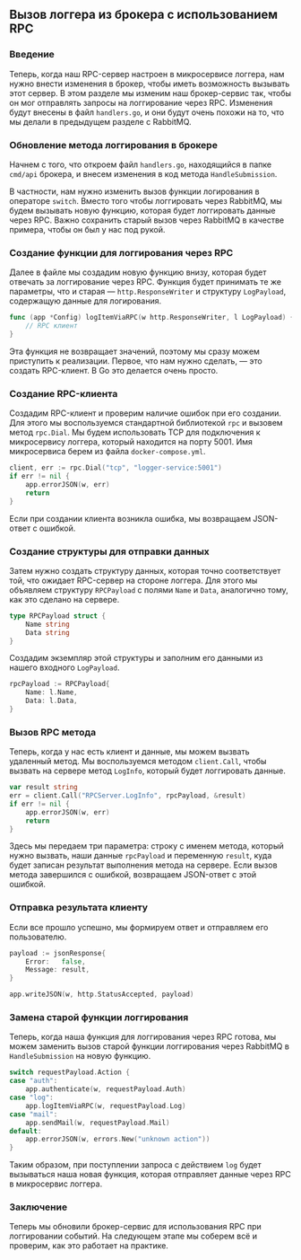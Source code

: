 ## Вызов логгера из брокера с использованием RPC

### Введение

Теперь, когда наш RPC-сервер настроен в микросервисе логгера, нам нужно внести изменения в брокер, чтобы иметь возможность вызывать этот сервер. В этом разделе мы изменим наш брокер-сервис так, чтобы он мог отправлять запросы на логгирование через RPC. Изменения будут внесены в файл `handlers.go`, и они будут очень похожи на то, что мы делали в предыдущем разделе с RabbitMQ.

### Обновление метода логгирования в брокере

Начнем с того, что откроем файл `handlers.go`, находящийся в папке `cmd/api` брокера, и внесем изменения в код метода `HandleSubmission`.

В частности, нам нужно изменить вызов функции логирования в операторе `switch`. Вместо того чтобы логгировать через RabbitMQ, мы будем вызывать новую функцию, которая будет логгировать данные через RPC. Важно сохранить старый вызов через RabbitMQ в качестве примера, чтобы он был у нас под рукой.

### Создание функции для логгирования через RPC

Далее в файле мы создадим новую функцию внизу, которая будет отвечать за логгирование через RPC. Функция будет принимать те же параметры, что и старая — `http.ResponseWriter` и структуру `LogPayload`, содержащую данные для логирования.

```go
func (app *Config) logItemViaRPC(w http.ResponseWriter, l LogPayload) {
    // RPC клиент
}
```

Эта функция не возвращает значений, поэтому мы сразу можем приступить к реализации. Первое, что нам нужно сделать, — это создать RPC-клиент. В Go это делается очень просто.

### Создание RPC-клиента

Создадим RPC-клиент и проверим наличие ошибок при его создании. Для этого мы воспользуемся стандартной библиотекой `rpc` и вызовем метод `rpc.Dial`. Мы будем использовать TCP для подключения к микросервису логгера, который находится на порту 5001. Имя микросервиса берем из файла `docker-compose.yml`.

```go
client, err := rpc.Dial("tcp", "logger-service:5001")
if err != nil {
    app.errorJSON(w, err)
    return
}
```

Если при создании клиента возникла ошибка, мы возвращаем JSON-ответ с ошибкой.

### Создание структуры для отправки данных

Затем нужно создать структуру данных, которая точно соответствует той, что ожидает RPC-сервер на стороне логгера. Для этого мы объявляем структуру `RPCPayload` с полями `Name` и `Data`, аналогично тому, как это сделано на сервере.

```go
type RPCPayload struct {
    Name string
    Data string
}
```

Создадим экземпляр этой структуры и заполним его данными из нашего входного `LogPayload`.

```go
rpcPayload := RPCPayload{
    Name: l.Name,
    Data: l.Data,
}
```

### Вызов RPC метода

Теперь, когда у нас есть клиент и данные, мы можем вызвать удаленный метод. Мы воспользуемся методом `client.Call`, чтобы вызвать на сервере метод `LogInfo`, который будет логгировать данные.

```go
var result string
err = client.Call("RPCServer.LogInfo", rpcPayload, &result)
if err != nil {
    app.errorJSON(w, err)
    return
}
```

Здесь мы передаем три параметра: строку с именем метода, который нужно вызвать, наши данные `rpcPayload` и переменную `result`, куда будет записан результат выполнения метода на сервере. Если вызов метода завершился с ошибкой, возвращаем JSON-ответ с этой ошибкой.

### Отправка результата клиенту

Если все прошло успешно, мы формируем ответ и отправляем его пользователю.

```go
payload := jsonResponse{
    Error:   false,
    Message: result,
}

app.writeJSON(w, http.StatusAccepted, payload)
```

### Замена старой функции логгирования

Теперь, когда наша функция для логгирования через RPC готова, мы можем заменить вызов старой функции логгирования через RabbitMQ в `HandleSubmission` на новую функцию.

```go
switch requestPayload.Action {
case "auth":
    app.authenticate(w, requestPayload.Auth)
case "log":
    app.logItemViaRPC(w, requestPayload.Log)
case "mail":
    app.sendMail(w, requestPayload.Mail)
default:
    app.errorJSON(w, errors.New("unknown action"))
}
```

Таким образом, при поступлении запроса с действием `log` будет вызываться наша новая функция, которая отправляет данные через RPC в микросервис логгера.

### Заключение

Теперь мы обновили брокер-сервис для использования RPC при логгировании событий. На следующем этапе мы соберем всё и проверим, как это работает на практике.
